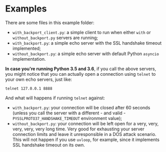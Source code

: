 # Examples

There are some files in this example folder:

- `with_backport_client.py`: a simple client to run when either `with` or `without_backport.py` servers are running;
- `with_backport.py`: a simple echo server with the SSL handshake timeout implemented;
- `without_backport.py`: a simple echo server with default Python `asyncio` implementation.

**In case you're running Python 3.5 and 3.6**, if you call the above servers, you might notice that you can actually open a connection using `telnet` to your own echo servers, just like:

```
telnet 127.0.0.1 8888
```

And what will happens if running `telnet` against:

- `with_backport.py`: your connection will be closed after 60 seconds (unless you call the server with a different - and valid - `PYSSLPROTO37_HANDSHAKE_TIMEOUT` environment value);
- `without_backport.py`: your connection will be left open for a very, very, very, very, very long time. Very good for exhausting your server connection limits and leave it unresponsible in a DOS attack scenario. This will not happen if you use `uvloop`, for example, since it implements SSL handshake timeout on its own.
